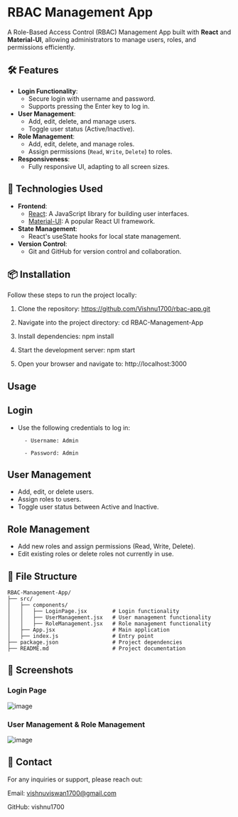 # RBAC Management App

A Role-Based Access Control (RBAC) Management App built with **React** and **Material-UI**, allowing administrators to manage users, roles, and permissions efficiently.

## 🛠 Features

- **Login Functionality**:
  - Secure login with username and password.
  - Supports pressing the Enter key to log in.
- **User Management**:
  - Add, edit, delete, and manage users.
  - Toggle user status (Active/Inactive).
- **Role Management**:
  - Add, edit, delete, and manage roles.
  - Assign permissions (`Read`, `Write`, `Delete`) to roles.
- **Responsiveness**:
  - Fully responsive UI, adapting to all screen sizes.

## 🚀 Technologies Used

- **Frontend**:
  - [React](https://reactjs.org/): A JavaScript library for building user interfaces.
  - [Material-UI](https://mui.com/): A popular React UI framework.
- **State Management**:
  - React's useState hooks for local state management.
- **Version Control**:
  - Git and GitHub for version control and collaboration.

## 📦 Installation

Follow these steps to run the project locally:

1. Clone the repository:
   https://github.com/Vishnu1700/rbac-app.git
   
2. Navigate into the project directory:
   cd RBAC-Management-App
   
4. Install dependencies:
   npm install
   
6. Start the development server:
   npm start
   
8. Open your browser and navigate to:
   http://localhost:3000
 
## Usage

## Login
- Use the following credentials to log in:
  
        - Username: Admin

        - Password: Admin
  
## User Management

- Add, edit, or delete users.
- Assign roles to users.
- Toggle user status between Active and Inactive.
  
## Role Management

- Add new roles and assign permissions (Read, Write, Delete).
- Edit existing roles or delete roles not currently in use.

## 📁 File Structure

```
RBAC-Management-App/
├── src/
│   ├── components/
│   │   ├── LoginPage.jsx        # Login functionality
│   │   ├── UserManagement.jsx   # User management functionality
│   │   ├── RoleManagement.jsx   # Role management functionality
│   ├── App.jsx                  # Main application
│   ├── index.js                 # Entry point
├── package.json                 # Project dependencies
├── README.md                    # Project documentation
```

## 📸 Screenshots

### Login Page

![image](https://github.com/user-attachments/assets/c52f982a-d5b4-4734-a271-cfbd5a3bfd2b)

### User Management & Role Management

![image](https://github.com/user-attachments/assets/c736c6d3-920a-4fd3-951e-6312fb312318)



## 💬 Contact

For any inquiries or support, please reach out:

Email: vishnuviswan1700@gmail.com

GitHub: vishnu1700

   

